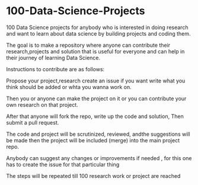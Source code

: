 # 100-Data-Science-Projects
100 Data Science projects for anybody who is interested in doing research and want to learn about data science by building projects and coding them. 

The goal is to make a repository where anyone can contribute their research,projects and solution that is useful for everyone and can help in their journey of learning Data Science.

Instructions to contribute are as follows:

Propose your project,research  create an issue if you want write what you think should be added or whta you wanna work on.

Then you or anyone can  make the project on it or you can contribute your own research on that project.

After that anyone will fork the repo, write up the code and solution, 
Then submit a pull request. 

The code and project will be scrutinized, reviewed, andthe suggestions will be made 
then the project will be included (merge) into the main project repo.

Anybody can suggest any changes or improvements if needed , for this one has to create the issue for that particular thing

The steps will be repeated till 100 research work or project are reached

